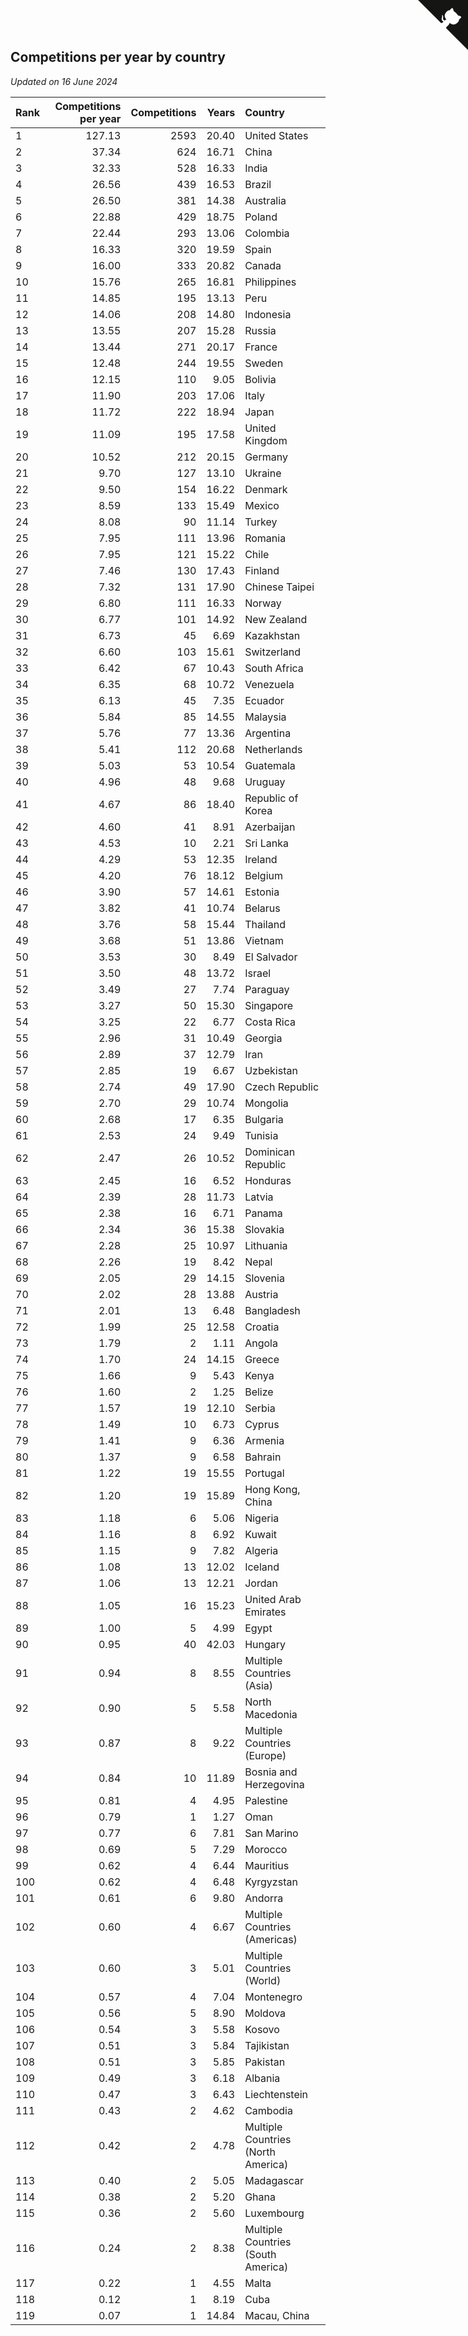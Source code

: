 ## Competitions per year by country

*Updated on 16 June 2024*

| Rank | Competitions per year | Competitions | Years | Country |
| :--- | ---: | ---: | ---: | :--- |
| 1 | 127.13 | 2593 | 20.40 | United States |
| 2 | 37.34 | 624 | 16.71 | China |
| 3 | 32.33 | 528 | 16.33 | India |
| 4 | 26.56 | 439 | 16.53 | Brazil |
| 5 | 26.50 | 381 | 14.38 | Australia |
| 6 | 22.88 | 429 | 18.75 | Poland |
| 7 | 22.44 | 293 | 13.06 | Colombia |
| 8 | 16.33 | 320 | 19.59 | Spain |
| 9 | 16.00 | 333 | 20.82 | Canada |
| 10 | 15.76 | 265 | 16.81 | Philippines |
| 11 | 14.85 | 195 | 13.13 | Peru |
| 12 | 14.06 | 208 | 14.80 | Indonesia |
| 13 | 13.55 | 207 | 15.28 | Russia |
| 14 | 13.44 | 271 | 20.17 | France |
| 15 | 12.48 | 244 | 19.55 | Sweden |
| 16 | 12.15 | 110 | 9.05 | Bolivia |
| 17 | 11.90 | 203 | 17.06 | Italy |
| 18 | 11.72 | 222 | 18.94 | Japan |
| 19 | 11.09 | 195 | 17.58 | United Kingdom |
| 20 | 10.52 | 212 | 20.15 | Germany |
| 21 | 9.70 | 127 | 13.10 | Ukraine |
| 22 | 9.50 | 154 | 16.22 | Denmark |
| 23 | 8.59 | 133 | 15.49 | Mexico |
| 24 | 8.08 | 90 | 11.14 | Turkey |
| 25 | 7.95 | 111 | 13.96 | Romania |
| 26 | 7.95 | 121 | 15.22 | Chile |
| 27 | 7.46 | 130 | 17.43 | Finland |
| 28 | 7.32 | 131 | 17.90 | Chinese Taipei |
| 29 | 6.80 | 111 | 16.33 | Norway |
| 30 | 6.77 | 101 | 14.92 | New Zealand |
| 31 | 6.73 | 45 | 6.69 | Kazakhstan |
| 32 | 6.60 | 103 | 15.61 | Switzerland |
| 33 | 6.42 | 67 | 10.43 | South Africa |
| 34 | 6.35 | 68 | 10.72 | Venezuela |
| 35 | 6.13 | 45 | 7.35 | Ecuador |
| 36 | 5.84 | 85 | 14.55 | Malaysia |
| 37 | 5.76 | 77 | 13.36 | Argentina |
| 38 | 5.41 | 112 | 20.68 | Netherlands |
| 39 | 5.03 | 53 | 10.54 | Guatemala |
| 40 | 4.96 | 48 | 9.68 | Uruguay |
| 41 | 4.67 | 86 | 18.40 | Republic of Korea |
| 42 | 4.60 | 41 | 8.91 | Azerbaijan |
| 43 | 4.53 | 10 | 2.21 | Sri Lanka |
| 44 | 4.29 | 53 | 12.35 | Ireland |
| 45 | 4.20 | 76 | 18.12 | Belgium |
| 46 | 3.90 | 57 | 14.61 | Estonia |
| 47 | 3.82 | 41 | 10.74 | Belarus |
| 48 | 3.76 | 58 | 15.44 | Thailand |
| 49 | 3.68 | 51 | 13.86 | Vietnam |
| 50 | 3.53 | 30 | 8.49 | El Salvador |
| 51 | 3.50 | 48 | 13.72 | Israel |
| 52 | 3.49 | 27 | 7.74 | Paraguay |
| 53 | 3.27 | 50 | 15.30 | Singapore |
| 54 | 3.25 | 22 | 6.77 | Costa Rica |
| 55 | 2.96 | 31 | 10.49 | Georgia |
| 56 | 2.89 | 37 | 12.79 | Iran |
| 57 | 2.85 | 19 | 6.67 | Uzbekistan |
| 58 | 2.74 | 49 | 17.90 | Czech Republic |
| 59 | 2.70 | 29 | 10.74 | Mongolia |
| 60 | 2.68 | 17 | 6.35 | Bulgaria |
| 61 | 2.53 | 24 | 9.49 | Tunisia |
| 62 | 2.47 | 26 | 10.52 | Dominican Republic |
| 63 | 2.45 | 16 | 6.52 | Honduras |
| 64 | 2.39 | 28 | 11.73 | Latvia |
| 65 | 2.38 | 16 | 6.71 | Panama |
| 66 | 2.34 | 36 | 15.38 | Slovakia |
| 67 | 2.28 | 25 | 10.97 | Lithuania |
| 68 | 2.26 | 19 | 8.42 | Nepal |
| 69 | 2.05 | 29 | 14.15 | Slovenia |
| 70 | 2.02 | 28 | 13.88 | Austria |
| 71 | 2.01 | 13 | 6.48 | Bangladesh |
| 72 | 1.99 | 25 | 12.58 | Croatia |
| 73 | 1.79 | 2 | 1.11 | Angola |
| 74 | 1.70 | 24 | 14.15 | Greece |
| 75 | 1.66 | 9 | 5.43 | Kenya |
| 76 | 1.60 | 2 | 1.25 | Belize |
| 77 | 1.57 | 19 | 12.10 | Serbia |
| 78 | 1.49 | 10 | 6.73 | Cyprus |
| 79 | 1.41 | 9 | 6.36 | Armenia |
| 80 | 1.37 | 9 | 6.58 | Bahrain |
| 81 | 1.22 | 19 | 15.55 | Portugal |
| 82 | 1.20 | 19 | 15.89 | Hong Kong, China |
| 83 | 1.18 | 6 | 5.06 | Nigeria |
| 84 | 1.16 | 8 | 6.92 | Kuwait |
| 85 | 1.15 | 9 | 7.82 | Algeria |
| 86 | 1.08 | 13 | 12.02 | Iceland |
| 87 | 1.06 | 13 | 12.21 | Jordan |
| 88 | 1.05 | 16 | 15.23 | United Arab Emirates |
| 89 | 1.00 | 5 | 4.99 | Egypt |
| 90 | 0.95 | 40 | 42.03 | Hungary |
| 91 | 0.94 | 8 | 8.55 | Multiple Countries (Asia) |
| 92 | 0.90 | 5 | 5.58 | North Macedonia |
| 93 | 0.87 | 8 | 9.22 | Multiple Countries (Europe) |
| 94 | 0.84 | 10 | 11.89 | Bosnia and Herzegovina |
| 95 | 0.81 | 4 | 4.95 | Palestine |
| 96 | 0.79 | 1 | 1.27 | Oman |
| 97 | 0.77 | 6 | 7.81 | San Marino |
| 98 | 0.69 | 5 | 7.29 | Morocco |
| 99 | 0.62 | 4 | 6.44 | Mauritius |
| 100 | 0.62 | 4 | 6.48 | Kyrgyzstan |
| 101 | 0.61 | 6 | 9.80 | Andorra |
| 102 | 0.60 | 4 | 6.67 | Multiple Countries (Americas) |
| 103 | 0.60 | 3 | 5.01 | Multiple Countries (World) |
| 104 | 0.57 | 4 | 7.04 | Montenegro |
| 105 | 0.56 | 5 | 8.90 | Moldova |
| 106 | 0.54 | 3 | 5.58 | Kosovo |
| 107 | 0.51 | 3 | 5.84 | Tajikistan |
| 108 | 0.51 | 3 | 5.85 | Pakistan |
| 109 | 0.49 | 3 | 6.18 | Albania |
| 110 | 0.47 | 3 | 6.43 | Liechtenstein |
| 111 | 0.43 | 2 | 4.62 | Cambodia |
| 112 | 0.42 | 2 | 4.78 | Multiple Countries (North America) |
| 113 | 0.40 | 2 | 5.05 | Madagascar |
| 114 | 0.38 | 2 | 5.20 | Ghana |
| 115 | 0.36 | 2 | 5.60 | Luxembourg |
| 116 | 0.24 | 2 | 8.38 | Multiple Countries (South America) |
| 117 | 0.22 | 1 | 4.55 | Malta |
| 118 | 0.12 | 1 | 8.19 | Cuba |
| 119 | 0.07 | 1 | 14.84 | Macau, China |


<a href="https://github.com/JustinTimeCuber/wca_statistics" class="github-corner" aria-label="View source on Github"><svg width="80" height="80" viewBox="0 0 250 250" style="fill:#151513; color:#fff; position: absolute; top: 0; border: 0; right: 0;" aria-hidden="true"><path d="M0,0 L115,115 L130,115 L142,142 L250,250 L250,0 Z"></path><path d="M128.3,109.0 C113.8,99.7 119.0,89.6 119.0,89.6 C122.0,82.7 120.5,78.6 120.5,78.6 C119.2,72.0 123.4,76.3 123.4,76.3 C127.3,80.9 125.5,87.3 125.5,87.3 C122.9,97.6 130.6,101.9 134.4,103.2" fill="currentColor" style="transform-origin: 130px 106px;" class="octo-arm"></path><path d="M115.0,115.0 C114.9,115.1 118.7,116.5 119.8,115.4 L133.7,101.6 C136.9,99.2 139.9,98.4 142.2,98.6 C133.8,88.0 127.5,74.4 143.8,58.0 C148.5,53.4 154.0,51.2 159.7,51.0 C160.3,49.4 163.2,43.6 171.4,40.1 C171.4,40.1 176.1,42.5 178.8,56.2 C183.1,58.6 187.2,61.8 190.9,65.4 C194.5,69.0 197.7,73.2 200.1,77.6 C213.8,80.2 216.3,84.9 216.3,84.9 C212.7,93.1 206.9,96.0 205.4,96.6 C205.1,102.4 203.0,107.8 198.3,112.5 C181.9,128.9 168.3,122.5 157.7,114.1 C157.9,116.9 156.7,120.9 152.7,124.9 L141.0,136.5 C139.8,137.7 141.6,141.9 141.8,141.8 Z" fill="currentColor" class="octo-body"></path></svg></a><style>.github-corner:hover .octo-arm{animation:octocat-wave 560ms ease-in-out}@keyframes octocat-wave{0%,100%{transform:rotate(0)}20%,60%{transform:rotate(-25deg)}40%,80%{transform:rotate(10deg)}}@media (max-width:500px){.github-corner:hover .octo-arm{animation:none}.github-corner .octo-arm{animation:octocat-wave 560ms ease-in-out}}</style>
